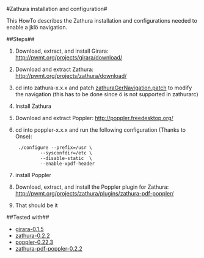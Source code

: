 #Zathura installation and configuration#

This HowTo describes the Zathura installation and configurations needed to enable a jklö navigation.

##Steps##

1. Download, extract, and install Girara: <http://pwmt.org/projects/girara/download/>

2. Download and extract Zathura: <http://pwmt.org/projects/zathura/download/>

3. cd into zathura-x.x.x and patch [zathuraGerNavigation.patch](zathuraGerNavigation.patch) to modify the navigation (this has to be done since ö is not supported in zathurarc)


4. Install Zathura

5. Download and extract Poppler: <http://poppler.freedesktop.org/>

6. cd into poppler-x.x.x and run the following configuration (Thanks to Onse):

        ./configure --prefix=/usr \
                --sysconfdir=/etc \
                --disable-static  \
                --enable-xpdf-header
7. install Poppler

8. Download, extract, and install the Poppler plugin for Zathura: <http://pwmt.org/projects/zathura/plugins/zathura-pdf-poppler/>

9. That should be it

##Tested with##

- [girara-0.1.5](http://pwmt.org/projects/girara/download/girara-0.1.5.tar.gz)
- [zathura-0.2.2](http://pwmt.org/projects/zathura/download/zathura-0.2.2.tar.gz)
- [poppler-0.22.3](http://poppler.freedesktop.org/poppler-0.22.3.tar.gz)
- [zathura-pdf-poppler-0.2.2](http://pwmt.org/projects/zathura/plugins/download/zathura-pdf-poppler-0.2.2.tar.gz)
